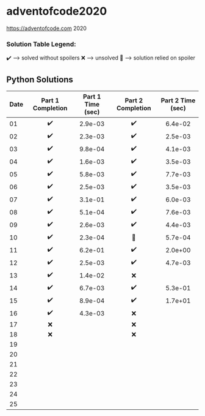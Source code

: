 # adventofcode2020
https://adventofcode.com 2020

### Solution Table Legend:
:heavy_check_mark: --> solved without spoilers
:x: --> unsolved
:pray: --> solution relied on spoiler

## Python Solutions

| Date           | Part 1 Completion    | Part 1 Time (sec)    | Part 2 Completion    | Part 2 Time (sec)    |
| :------------- | :------------------: | :------------------: | :------------------: | :------------------: |
| 01             | :heavy_check_mark:   | 2.9e-03              | :heavy_check_mark:   | 6.4e-02              |
| 02             | :heavy_check_mark:   | 2.3e-03              | :heavy_check_mark:   | 2.5e-03              |
| 03             | :heavy_check_mark:   | 9.8e-04              | :heavy_check_mark:   | 4.1e-03              |
| 04             | :heavy_check_mark:   | 1.6e-03              | :heavy_check_mark:   | 3.5e-03              |
| 05             | :heavy_check_mark:   | 5.8e-03              | :heavy_check_mark:   | 7.7e-03              |
| 06             | :heavy_check_mark:   | 2.5e-03              | :heavy_check_mark:   | 3.5e-03              |
| 07             | :heavy_check_mark:   | 3.1e-01              | :heavy_check_mark:   | 6.0e-03              |
| 08             | :heavy_check_mark:   | 5.1e-04              | :heavy_check_mark:   | 7.6e-03              |
| 09             | :heavy_check_mark:   | 2.6e-03              | :heavy_check_mark:   | 4.4e-03              |
| 10             | :heavy_check_mark:   | 2.3e-04              | :pray:               | 5.7e-04              |
| 11             | :heavy_check_mark:   | 6.2e-01              | :heavy_check_mark:   | 2.0e+00              |
| 12             | :heavy_check_mark:   | 2.5e-03              | :heavy_check_mark:   | 4.7e-03              |
| 13             | :heavy_check_mark:   | 1.4e-02              | :x:                  |                      |
| 14             | :heavy_check_mark:   | 6.7e-03              | :heavy_check_mark:   | 5.3e-01              |
| 15             | :heavy_check_mark:   | 8.9e-04              | :heavy_check_mark:   | 1.7e+01              |
| 16             | :heavy_check_mark:   | 4.3e-03              | :x:                  |                      |
| 17             | :x:                  |                      | :x:                  |                      |
| 18             | :x:                  |                      | :x:                  |                      |
| 19             |                      |                      |                      |                      |
| 20             |                      |                      |                      |                      |
| 21             |                      |                      |                      |                      |
| 22             |                      |                      |                      |                      |
| 23             |                      |                      |                      |                      |
| 24             |                      |                      |                      |                      |
| 25             |                      |                      |                      |                      |
